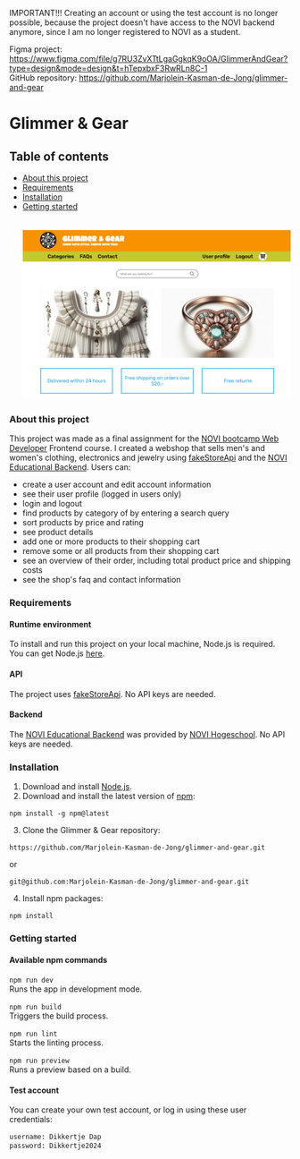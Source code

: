 IMPORTANT!!! Creating an account or using the test account is no longer possible, because the project doesn't have access to the NOVI backend anymore, since I am no longer registered to NOVI as a student.

Figma project: https://www.figma.com/file/g7RU3ZvXTtLgaGgkqK9oOA/GlimmerAndGear?type=design&mode=design&t=hTepxbxF3RwRLn8C-1<br>
GitHub repository: https://github.com/Marjolein-Kasman-de-Jong/glimmer-and-gear

# Glimmer & Gear

## Table of contents

* [About this project](#About_this_project)<br>
* [Requirements](#Requirements)<br>
* [Installation](#Installation)<br>
* [Getting started](#Getting_started)<br>
<br><br>
![alt text](https://github.com/Marjolein-Kasman-de-Jong/glimmer-and-gear/blob/main/src/assets/glimmerandgear.png "screenshot")

### About this project

This project was made as a final assignment for the [NOVI bootcamp Web Developer](https://www.novi.nl/web-developer/?utm_term=&utm_campaign=SDIM+-+NOVI+-+Bootcamps+%26+cursussen++-+22-12-2023&utm_source=adwords&utm_medium=ppc&hsa_acc=4280163138&hsa_cam=20931369307&hsa_grp=162780385652&hsa_ad=687075452769&hsa_src=g&hsa_tgt=aud-1929441721854:dsa-2323820375447&hsa_kw=&hsa_mt=&hsa_net=adwords&hsa_ver=3&gad_source=1&gclid=Cj0KCQjw_qexBhCoARIsAFgBletHdiNu85SnQBKQUJSGRaNst9MHD_o8260xum2Z0BV7Cex369keIXMaAoxSEALw_wcB) Frontend course. I created a webshop that sells men's and women's clothing, electronics and jewelry using [fakeStoreApi](https://fakestoreapi.com/docs) and the [NOVI Educational Backend](https://novi.datavortex.nl/). Users can:

* create a user account and edit account information
* see their user profile (logged in users only)
* login and logout
* find products by category of by entering a search query
* sort products by price and rating
* see product details
* add one or more products to their shopping cart
* remove some or all products from their shopping cart
* see an overview of their order, including total product price and shipping costs
* see the shop's faq and contact information

### Requirements

#### Runtime environment

To install and run this project on your local machine, Node.js is required. You can get Node.js [here](https://nodejs.org/en).

#### API

The project uses [fakeStoreApi](https://fakestoreapi.com/docs). No API keys are needed.

#### Backend

The [NOVI Educational Backend](https://novi.datavortex.nl/) was provided by [NOVI Hogeschool](https://www.novi.nl/?utm_term=novi%20hogeschool&utm_campaign=SDIM+-+NOVI+-+Branded++-+22-12-2023&utm_source=adwords&utm_medium=ppc&hsa_acc=4280163138&hsa_cam=20882328921&hsa_grp=157473255015&hsa_ad=685547414547&hsa_src=g&hsa_tgt=aud-1929441721854:kwd-853861328135&hsa_kw=novi%20hogeschool&hsa_mt=e&hsa_net=adwords&hsa_ver=3&gad_source=1&gclid=Cj0KCQjw_qexBhCoARIsAFgBlesmYcB3FUcXIxt_UghxIsCzDt7_GbSVXnr1MyhFws0Fahj6eG1AcxkaAms2EALw_wcB). No API keys are needed. 

### Installation

1. Download and install [Node.js](https://nodejs.org/en).
2. Download and install the latest version of [npm](https://www.npmjs.com/):

```
npm install -g npm@latest
```

3. Clone the Glimmer & Gear repository:

```
https://github.com/Marjolein-Kasman-de-Jong/glimmer-and-gear.git
```

or 

```
git@github.com:Marjolein-Kasman-de-Jong/glimmer-and-gear.git
```

4. Install npm packages:

```
npm install
```

### Getting started

#### Available npm commands

`npm run dev`<br>
Runs the app in development mode.

`npm run build`<br>
Triggers the build process.

`npm run lint`<br>
Starts the linting process.

`npm run preview`<br>
Runs a preview based on a build.

#### Test account

You can create your own test account, or log in using these user credentials:
```
username: Dikkertje Dap
password: Dikkertje2024
```